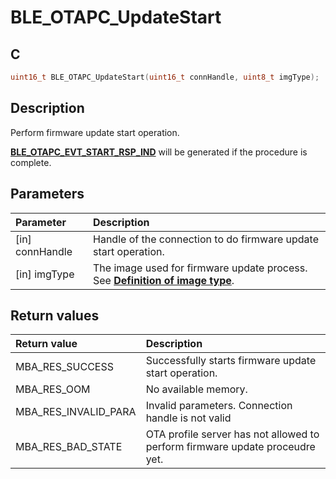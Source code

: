 # BLE_OTAPC_UpdateStart

## C

```c
uint16_t BLE_OTAPC_UpdateStart(uint16_t connHandle, uint8_t imgType);
```

## Description

Perform firmware update start operation.

**[BLE_OTAPC_EVT_START_RSP_IND](GUID-077CD1BC-2971-434D-8292-8D749FABC643.md)** will be generated if the procedure is complete.

## Parameters

|Parameter|Description|
|:---|:---|
|\[in\] connHandle|Handle of the connection to do firmware update start operation.|
|\[in\] imgType|The image used for firmware update process. See **[Definition of image type](GUID-10D611FB-059E-44B0-982B-5AF73A1F3625.md)**.|

## Return values

|Return value|Description|
|:---|:---|
MBA_RES_SUCCESS|Successfully starts firmware update start operation.|
MBA_RES_OOM|No available memory.|
MBA_RES_INVALID_PARA|Invalid parameters. Connection handle is not valid|
MBA_RES_BAD_STATE|OTA profile server has not allowed to perform firmware update proceudre yet.|
